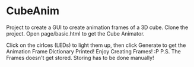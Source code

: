 CubeAnim
========

Project to create a GUI to create animation frames of a 3D cube.
Clone the project. Open page/basic.html to get the Cube Animator.

Click on the cirlces (LEDs) to light them up, then click Generate to get the Animation Frame Dictionary Printed! Enjoy Creating Frames! :P
P.S. The Frames doesn't get stored. Storing has to be done manually!
